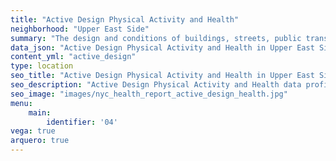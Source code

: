 ```yaml
---
title: "Active Design Physical Activity and Health"
neighborhood: "Upper East Side"
summary: "The design and conditions of buildings, streets, public transportation and parks influence physical activity, use of active transportation and other healthy behavior. A neighborhood's features can also impact the safety of its residents."
data_json: "Active Design Physical Activity and Health in Upper East Side"
content_yml: "active_design"
type: location
seo_title: "Active Design Physical Activity and Health in Upper East Side"
seo_description: "Active Design Physical Activity and Health data profile for the Upper East Side neighborhood of NYC."
seo_image: "images/nyc_health_report_active_design_health.jpg"
menu:
    main:
        identifier: '04'
vega: true
arquero: true
---
```

